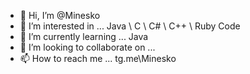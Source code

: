 - 👋 Hi, I’m @Minesko
- 👀 I’m interested in ... Java \ C \ C# \ C++ \ Ruby Code
- 🌱 I’m currently learning ... Java
- 💞️ I’m looking to collaborate on ...
- 📫 How to reach me ... tg.me\Minesko
